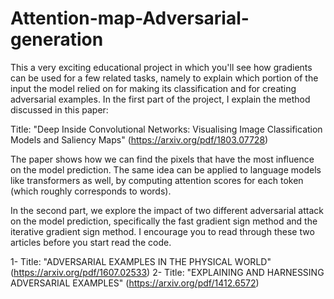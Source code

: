 # Attention-map-Adversarial-generation
 
This a very exciting educational project in which you'll see how gradients can be used for a few related tasks, namely to explain which portion of the input the model relied on for making its classification and for creating adversarial examples. In the first part of the project, I explain the method discussed in this paper:

Title: "Deep Inside Convolutional Networks: Visualising Image Classification Models and Saliency Maps" (https://arxiv.org/pdf/1803.07728)

The paper shows how we can find the pixels that have the most influence on the model prediction. The same idea can be applied to language models like transformers as well, by computing attention scores for each token (which roughly corresponds to words).

In the second part, we explore the impact of two different adversarial attack on the model prediction, specifically the fast gradient sign method and the iterative gradient sign method. I encourage you to read through these two articles before you start read the code. 

1- Title: "ADVERSARIAL EXAMPLES IN THE PHYSICAL WORLD" (https://arxiv.org/pdf/1607.02533)
2- Title: "EXPLAINING AND HARNESSING ADVERSARIAL EXAMPLES" (https://arxiv.org/pdf/1412.6572)
